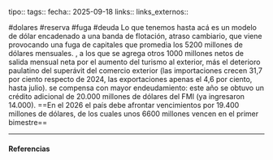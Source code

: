 tipo:: 
tags::
fecha:: 2025-09-18
links::
links_externos::


#dolares #reserva #fuga #deuda 
Lo que tenemos hasta acá es un modelo de dólar encadenado a una banda de flotación, atraso cambiario, que viene provocando una fuga de capitales que promedia los 5200 millones de dólares mensuales. , a los que se agrega otros 1000 millones netos de salida mensual neta por el aumento del turismo al exterior, más el deterioro paulatino del superávit del comercio exterior (las importaciones crecen 31,7 por ciento respecto de 2024, las exportaciones apenas el 4,6 por ciento, hasta julio). se compensa con mayor endeudamiento: este año se obtuvo un crédito adicional de 20.000 millones de dólares del FMI (ya ingresaron 14.000).
==En el 2026 el país debe afrontar vencimientos por 19.400 millones de dólares, de los cuales unos 6600 millones vencen en el primer bimestre==


---
#### Referencias

